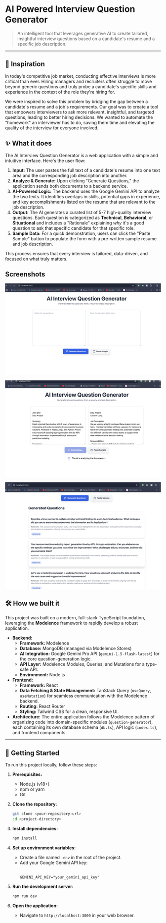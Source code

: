 # AI Powered Interview Question Generator

> An intelligent tool that leverages generative AI to create tailored, insightful interview questions based on a candidate's resume and a specific job description.

---

## 🚀 Inspiration

In today's competitive job market, conducting effective interviews is more critical than ever. Hiring managers and recruiters often struggle to move beyond generic questions and truly probe a candidate's specific skills and experience in the context of the role they're hiring for.

We were inspired to solve this problem by bridging the gap between a candidate's resume and a job's requirements. Our goal was to create a tool that empowers interviewers to ask more relevant, insightful, and targeted questions, leading to better hiring decisions. We wanted to automate the "homework" an interviewer has to do, saving them time and elevating the quality of the interview for everyone involved.

## ✨ What it does

The AI Interview Question Generator is a web application with a simple and intuitive interface. Here's the user flow:

1.  **Input:** The user pastes the full text of a candidate's resume into one text area and the corresponding job description into another.
2.  **Analyze & Generate:** Upon clicking "Generate Questions," the application sends both documents to a backend service.
3.  **AI-Powered Logic:** The backend uses the Google Gemini API to analyze the two texts. It identifies overlaps in skills, potential gaps in experience, and key accomplishments listed on the resume that are relevant to the job description.
4.  **Output:** The AI generates a curated list of 5-7 high-quality interview questions. Each question is categorized as **Technical**, **Behavioral**, or **Situational** and includes a "Rationale" explaining *why* it's a good question to ask that specific candidate for that specific role.
5.  **Sample Data:** For a quick demonstration, users can click the "Paste Sample" button to populate the form with a pre-written sample resume and job description.

This process ensures that every interview is tailored, data-driven, and focused on what truly matters.

## Screenshots

![Pic1](./images/pic1.png)

![Pic2](./images/pic2.png)

![Pic3](./images/pic3.png)

## 🛠️ How we built it

This project was built on a modern, full-stack TypeScript foundation, leveraging the **Modelence** framework to rapidly develop a robust application.

* **Backend:**
    * **Framework:** Modelence
    * **Database:** MongoDB (managed via Modelence Stores)
    * **AI Integration:** Google Gemini Pro API (`gemini-1.5-flash-latest`) for the core question-generation logic.
    * **API Layer:** Modelence Modules, Queries, and Mutations for a type-safe API.
    * **Environment:** Node.js
* **Frontend:**
    * **Framework:** React
    * **Data Fetching & State Management:** TanStack Query (`useQuery`, `useMutation`) for seamless communication with the Modelence backend.
    * **Routing:** React Router
    * **Styling:** Tailwind CSS for a clean, responsive UI.
* **Architecture:** The entire application follows the Modelence pattern of organizing code into domain-specific modules (`question-generator`), each containing its own database schema (`db.ts`), API logic (`index.ts`), and frontend components.

---

## 🏁 Getting Started

To run this project locally, follow these steps:

1.  **Prerequisites:**
    * Node.js (v18+)
    * npm or yarn
    * Git

2.  **Clone the repository:**
    ```bash
    git clone <your-repository-url>
    cd <project-directory>
    ```

3.  **Install dependencies:**
    ```bash
    npm install
    ```

4.  **Set up environment variables:**
    * Create a file named `.env` in the root of the project.
    * Add your Google Gemini API key:
        ```env
     
        GEMINI_API_KEY="your_gemini_api_key"
        ```

5.  **Run the development server:**
    ```bash
    npm run dev
    ```

6.  **Open the application:**
    * Navigate to `http://localhost:3000` in your web browser.

